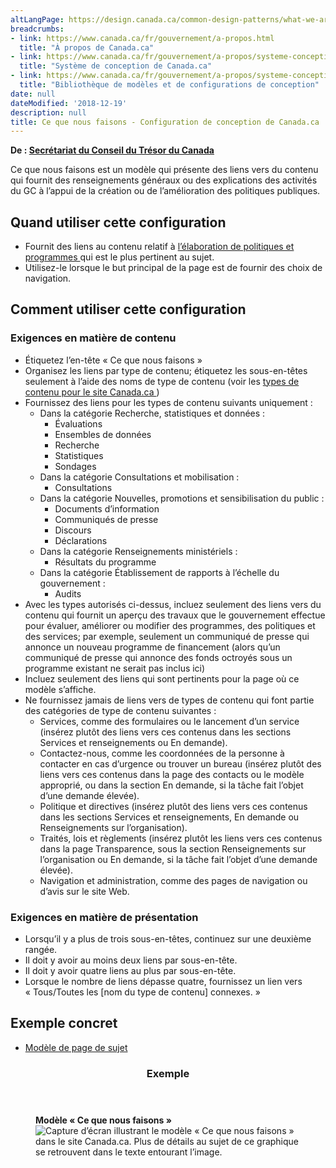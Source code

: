 ```yaml
---
altLangPage: https://design.canada.ca/common-design-patterns/what-we-are-doing.html
breadcrumbs:
- link: https://www.canada.ca/fr/gouvernement/a-propos.html
  title: "À propos de Canada.ca"
- link: https://www.canada.ca/fr/gouvernement/a-propos/systeme-conception.html
  title: "Système de conception de Canada.ca"
- link: https://www.canada.ca/fr/gouvernement/a-propos/systeme-conception/bibliotheque-modeles.html
  title: "Bibliothèque de modèles et de configurations de conception"
date: null
dateModified: '2018-12-19'
description: null
title: Ce que nous faisons - Configuration de conception de Canada.ca
---
```



<p class="gc-byline">
 <strong>
  De :
  <a href="https://www.canada.ca/fr/secretariat-conseil-tresor.html">
   Secrétariat du Conseil du Trésor du Canada
  </a>
 </strong>
</p>

<section>
 <p>
  Ce que nous faisons est un modèle qui présente des liens vers du contenu qui fournit des renseignements généraux ou des explications des activités du GC à l’appui de la création ou de l’amélioration des politiques publiques.
 </p>
</section>

<section>
 <h2>
  Quand utiliser cette configuration
 </h2>
 <ul>
  <li>
   Fournit des liens au contenu relatif à
   <a href="{{ site.url }}/architecture/organiser-contenu.html#programmes">
    l’élaboration de politiques et programmes
   </a>
   qui est le plus pertinent au sujet.
  </li>
  <li>
   Utilisez-le lorsque le but principal de la page est de fournir des choix de navigation.
  </li>
 </ul>
</section>

<section>
 <h2>
  Comment utiliser cette configuration
 </h2>
 <section>
  <h3>
   Exigences en matière de contenu
  </h3>
  <ul>
   <li>
    Étiquetez l’en-tête « Ce que nous faisons »
   </li>
   <li>
    Organisez les liens par type de contenu; étiquetez les sous-en-têtes seulement à l’aide des noms de type de contenu (voir les
    <a href="https://www.canada.ca/fr/gouvernement/a-propos/systeme-conception/arborescence-thematique-types-contenu.html#types">
     types de contenu pour le site Canada.ca
    </a>
    )
   </li>
   <li>
    Fournissez des liens pour les types de contenu suivants uniquement :
    <ul>
     <li>
      Dans la catégorie Recherche, statistiques et données :
      <ul>
       <li>
        Évaluations
       </li>
       <li>
        Ensembles de données
       </li>
       <li>
        Recherche
       </li>
       <li>
        Statistiques
       </li>
       <li>
        Sondages
       </li>
      </ul>
     </li>
     <li>
      Dans la catégorie Consultations et mobilisation :
      <ul>
       <li>
        Consultations
       </li>
      </ul>
     </li>
     <li>
      Dans la catégorie Nouvelles, promotions et sensibilisation du public :
      <ul>
       <li>
        Documents d’information
       </li>
       <li>
        Communiqués de presse
       </li>
       <li>
        Discours
       </li>
       <li>
        Déclarations
       </li>
      </ul>
     </li>
     <li>
      Dans la catégorie Renseignements ministériels :
      <ul>
       <li>
        Résultats du programme
       </li>
      </ul>
     </li>
     <li>
      Dans la catégorie Établissement de rapports à l’échelle du gouvernement :
      <ul>
       <li>
        Audits
       </li>
      </ul>
     </li>
    </ul>
   </li>
   <li>
    Avec les types autorisés ci-dessus, incluez seulement des liens vers du contenu qui fournit un aperçu des travaux que le gouvernement effectue pour évaluer, améliorer ou modifier des programmes, des politiques et des services; par exemple, seulement un communiqué de presse qui annonce un nouveau programme de financement (alors qu’un communiqué de presse qui annonce des fonds octroyés sous un programme existant ne serait pas inclus ici)
   </li>
   <li>
    Incluez seulement des liens qui sont pertinents pour la page où ce modèle s’affiche.
   </li>
   <li>
    Ne fournissez jamais de liens vers de types de contenu qui font partie des catégories de type de contenu suivantes :
    <ul>
     <li>
      Services, comme des formulaires ou le lancement d’un service (insérez plutôt des liens vers ces contenus dans les sections Services et renseignements ou En demande).
     </li>
     <li>
      Contactez-nous, comme les coordonnées de la personne à contacter en cas d’urgence ou trouver un bureau (insérez plutôt des liens vers ces contenus dans la page des contacts ou le modèle approprié, ou dans la section En demande, si la tâche fait l’objet d’une demande élevée).
     </li>
     <li>
      Politique et directives (insérez plutôt des liens vers ces contenus dans les sections Services et renseignements, En demande ou Renseignements sur l’organisation).
     </li>
     <li>
      Traités, lois et règlements (insérez plutôt les liens vers ces contenus dans la page Transparence, sous la section Renseignements sur l’organisation ou En demande, si la tâche fait l’objet d’une demande élevée).
     </li>
     <li>
      Navigation et administration, comme des pages de navigation ou d’avis sur le site Web.
     </li>
    </ul>
   </li>
  </ul>
 </section>
 <section>
  <h3>
   Exigences en matière de présentation
  </h3>
  <ul>
   <li>
    Lorsqu’il y a plus de trois sous-en-têtes, continuez sur une deuxième rangée.
   </li>
   <li>
    Il doit y avoir au moins deux liens par sous-en-tête.
   </li>
   <li>
    Il doit y avoir quatre liens au plus par sous-en-tête.
   </li>
   <li>
    Lorsque le nombre de liens dépasse quatre, fournissez un lien vers « Tous/Toutes les [nom du type de contenu] connexes. »
   </li>
  </ul>
 </section>
</section>

<section>
 <h2>
  Exemple concret
 </h2>
 <ul>
  <li>
   <a href="https://wet-boew.github.io/GCWeb/templates/topic/topic-fr.html">
    Modèle de page de sujet
   </a>
  </li>
 </ul>
</section>

<section class="panel panel-primary">
 <header class="panel-heading">
  <h3 class="panel-title">
   Exemple
  </h3>
 </header>
 <div class="panel-body">
  <figure class="mrgn-bttm-sm">
   <figcaption class="text-center">
    <b>
     Modèle « Ce que nous faisons »
    </b>
   </figcaption>
   <img alt="Capture d’écran illustrant le modèle « Ce que nous faisons » dans le site Canada.ca. Plus de détails au sujet de ce graphique se retrouvent dans le texte entourant l’image." class="img-responsive center-block" src="https://www.canada.ca/content/dam/tbs-sct/images/government-communications/canada-content-style-guide/what-we-are-doing-pattern-fra.jpg"/>
  </figure>
 </div>
</section>




